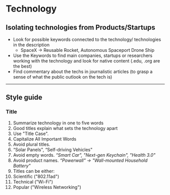 # Technology


## Isolating technologies from Products/Startups 

* Look for possible  keywords connected to the technology/ technologies in the description
  * SpaceX -> Reusable Rocket, Autonomous Spaceport Drone Ship
*  Use the Keywords to find main companies, startups or researchers working with the technology and look for native content (.edu, .org are the best) 
* Find commentary about the techs in journalistic articles (to grasp a sense of what the public outlook on the tech is)

---
## Style guide

### Title

1. Summarize technology in one to five words
2. Good titles explain what sets the technology apart
3. Use "Title Case". 
4. Capitalize All Important Words
5. Avoid plural titles. 
6. “Solar Panels", “Self-driving Vehicles"
7. Avoid empty words. *“Smart Car", "Next-gen Keychain", "Health 3.0"*
8. Avoid product names. *“Powerwall" → "Wall-mounted Household Battery"*
9. Titles can be either:
  10. Scientific ("802.11ad")
  11. Technical ("Wi-Fi")
  12. Popular ("Wireless Networking")

